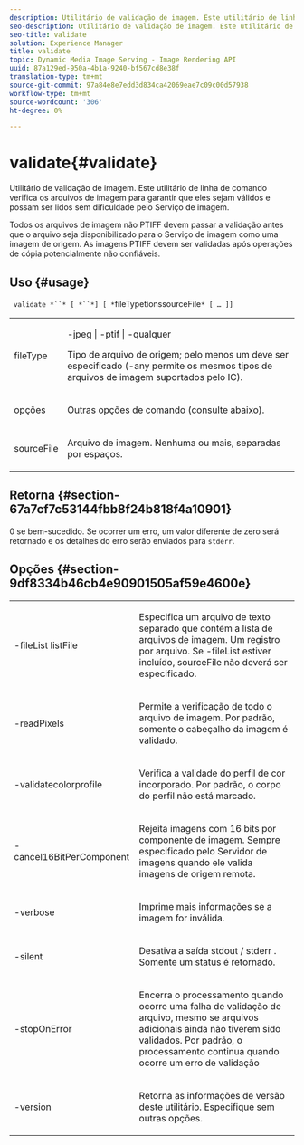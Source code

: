 ```yaml
---
description: Utilitário de validação de imagem. Este utilitário de linha de comando verifica os arquivos de imagem para garantir que eles sejam válidos e possam ser lidos sem dificuldade pelo Serviço de imagem.
seo-description: Utilitário de validação de imagem. Este utilitário de linha de comando verifica os arquivos de imagem para garantir que eles sejam válidos e possam ser lidos sem dificuldade pelo Serviço de imagem.
seo-title: validate
solution: Experience Manager
title: validate
topic: Dynamic Media Image Serving - Image Rendering API
uuid: 87a129ed-950a-4b1a-9240-bf567cd8e38f
translation-type: tm+mt
source-git-commit: 97a84e8e7edd3d834ca42069eae7c09c00d57938
workflow-type: tm+mt
source-wordcount: '306'
ht-degree: 0%

---
```



# validate{#validate}

Utilitário de validação de imagem. Este utilitário de linha de comando verifica os arquivos de imagem para garantir que eles sejam válidos e possam ser lidos sem dificuldade pelo Serviço de imagem.

Todos os arquivos de imagem não PTIFF devem passar a validação antes que o arquivo seja disponibilizado para o Serviço de imagem como uma imagem de origem. As imagens PTIFF devem ser validadas após operações de cópia potencialmente não confiáveis.

## Uso {#usage}

` validate *``* [ *``*] [ *`fileTypetionssourceFile`* [ … ]]`

<table id="simpletable_D2C6B20E1007433AB4184A73046A44F0"> 
 <tr class="strow"> 
  <td class="stentry"> <p> <span class="codeph"> <span class="varname"> fileType  </span> </span> </p> </td> 
  <td class="stentry"> <p> <span class="codeph"> -jpeg | -ptif | -qualquer  </span> </p> <p>Tipo de arquivo de origem; pelo menos um deve ser especificado (-any permite os mesmos tipos de arquivos de imagem suportados pelo IC). </p> </td> 
 </tr> 
 <tr class="strow"> 
  <td class="stentry"> <p> <span class="codeph"> <span class="varname"> opções  </span> </span> </p> </td> 
  <td class="stentry"> <p>Outras opções de comando (consulte abaixo). </p> </td> 
 </tr> 
 <tr class="strow"> 
  <td class="stentry"> <p> <span class="codeph"> <span class="varname"> sourceFile  </span> </span> </p> </td> 
  <td class="stentry"> <p> Arquivo de imagem. Nenhuma ou mais, separadas por espaços. </p> </td> 
 </tr> 
</table>

## Retorna {#section-67a7cf7c53144fbb8f24b818f4a10901}

0 se bem-sucedido. Se ocorrer um erro, um valor diferente de zero será retornado e os detalhes do erro serão enviados para `stderr`.

## Opções {#section-9df8334b46cb4e90901505af59e4600e}

<table id="simpletable_004B1A29BDFD40A9B89E4CBD23119B3F"> 
 <tr class="strow"> 
  <td class="stentry"> <p> <span class="codeph"> -fileList  <span class="varname"> listFile  </span> </span> </p> </td> 
  <td class="stentry"> <p>Especifica um arquivo de texto separado que contém a lista de arquivos de imagem. Um registro por arquivo. Se <span class="codeph"> -fileList </span> estiver incluído, <span class="varname"> sourceFile </span> não deverá ser especificado. </p> </td> 
 </tr> 
 <tr class="strow"> 
  <td class="stentry"> <p> <span class="codeph"> -readPixels  </span> </p> </td> 
  <td class="stentry"> <p>Permite a verificação de todo o arquivo de imagem. Por padrão, somente o cabeçalho da imagem é validado. </p> </td> 
 </tr> 
 <tr class="strow"> 
  <td class="stentry"> <p> <span class="codeph"> -validatecolorprofile  </span> </p> </td> 
  <td class="stentry"> <p>Verifica a validade do perfil de cor incorporado. Por padrão, o corpo do perfil não está marcado. </p> </td> 
 </tr> 
 <tr class="strow"> 
  <td class="stentry"> <p> <span class="codeph"> -cancel16BitPerComponent  </span> </p> </td> 
  <td class="stentry"> <p> Rejeita imagens com 16 bits por componente de imagem. Sempre especificado pelo Servidor de imagens quando ele valida imagens de origem remota. </p> </td> 
 </tr> 
 <tr class="strow"> 
  <td class="stentry"> <p> <span class="codeph"> -verbose  </span> </p> </td> 
  <td class="stentry"> <p> Imprime mais informações se a imagem for inválida. </p> </td> 
 </tr> 
 <tr class="strow"> 
  <td class="stentry"> <p> <span class="codeph"> -silent  </span> </p> </td> 
  <td class="stentry"> <p>Desativa a saída <span class="codeph"> stdout </span>/ <span class="codeph"> stderr </span>. Somente um status é retornado. </p> </td> 
 </tr> 
 <tr class="strow"> 
  <td class="stentry"> <p> <span class="codeph"> -stopOnError  </span> </p> </td> 
  <td class="stentry"> <p>Encerra o processamento quando ocorre uma falha de validação de arquivo, mesmo se arquivos adicionais ainda não tiverem sido validados. Por padrão, o processamento continua quando ocorre um erro de validação </p> </td> 
 </tr> 
 <tr class="strow"> 
  <td class="stentry"> <p> <span class="codeph"> -version  </span> </p> </td> 
  <td class="stentry"> <p>Retorna as informações de versão deste utilitário. Especifique sem outras opções. </p> </td> 
 </tr> 
</table>

